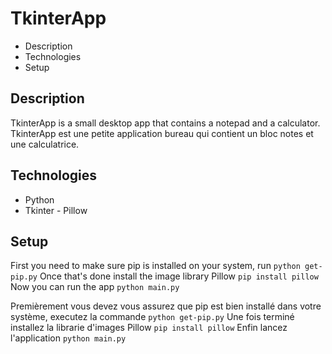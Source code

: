 # TkinterApp

* Description
* Technologies
* Setup

## Description 

TkinterApp is a small desktop app that contains a notepad and a calculator.
TkinterApp est une petite application bureau qui contient un bloc notes et une calculatrice.

## Technologies

* Python
* Tkinter - Pillow

## Setup

First you need to make sure pip is installed on your system, run ```python get-pip.py```
Once that's done install the image library Pillow ```pip install pillow```
Now you can run the app ```python main.py```

Premièrement vous devez vous assurez que pip est bien installé dans votre système, executez la commande ```python get-pip.py```
Une fois terminé installez la librarie d'images Pillow ```pip install pillow```
Enfin lancez l'application ```python main.py```
